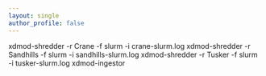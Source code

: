 ```yaml
---
layout: single
author_profile: false
---
```


xdmod-shredder -r Crane -f slurm -i crane-slurm.log
xdmod-shredder -r Sandhills -f slurm -i sandhills-slurm.log
xdmod-shredder -r Tusker -f slurm -i tusker-slurm.log
xdmod-ingestor
